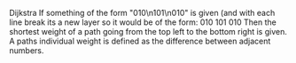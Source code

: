 Dijkstra 
If something of the form "010\n101\n010" is given (and with each line break its a new layer so it would be of the form:
010
101
010
Then the shortest weight of a path going from the top left to the bottom right is given. A paths individual weight is defined as the difference between adjacent numbers.
